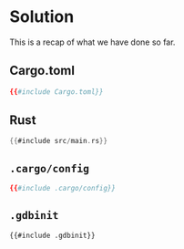 # Solution

This is a recap of what we have done so far.

## Cargo.toml

``` toml
{{#include Cargo.toml}}
```

## Rust

``` rust
{{#include src/main.rs}}
```

## `.cargo/config`

``` toml
{{#include .cargo/config}}
```

## `.gdbinit`

``` gdb
{{#include .gdbinit}}
```